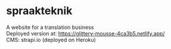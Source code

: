 # spraakteknik
A website for a translation business<br />
Deployed version at: https://glittery-mousse-4ca3b5.netlify.app/<br />
CMS: strapi.io (deployed on Heroku)<br />

